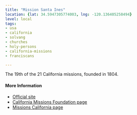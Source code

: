 ```yaml
---
title: "Mission Santa Ines"
location: {lat: 34.5947305774003, lng: -120.136405258494}
level: local
tags:
- usa
- california
- solvang
- churches
- holy-persons
- california-missions
- franciscans

---
```



The 19th of the 21 California missions, founded in 1804.

#### More Information

* [Official site](https://missionsantaines.org/)
* [California Missions Foundation page](https://californiamissionsfoundation.org/mission-santa-ines/)
* [Missions California page](https://www.missionscalifornia.com/missions/santa-ines-virgen-y-martir/)





